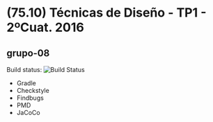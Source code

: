 # (75.10) Técnicas de Diseño - TP1 - 2ºCuat. 2016
## grupo-08

Build status: ![Build Status](https://api.travis-ci.org/TP0602-08/grupo-08.svg?branch=master)

* Gradle
* Checkstyle
* Findbugs
* PMD
* JaCoCo